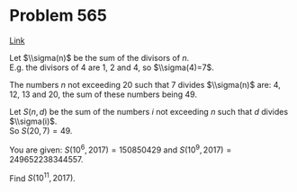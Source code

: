 # Problem 565

[Link](https://projecteuler.net/problem=565)

Let $\\sigma(n)$ be the sum of the divisors of $n$.  
E.g. the divisors of $4$ are $1$, $2$ and $4$, so $\\sigma(4)=7$. 

The numbers $n$ not exceeding $20$ such that $7$ divides $\\sigma(n)$ are: $4$, $12$, $13$ and $20$, the sum of these numbers being $49$. 

Let $S(n, d)$ be the sum of the numbers $i$ not exceeding $n$ such that $d$ divides $\\sigma(i)$.  
So $S(20 , 7)=49$. 

You are given: $S(10^6,2017)=150850429$ and $S(10^9, 2017)=249652238344557$. 

Find $S(10^{11}, 2017)$.
